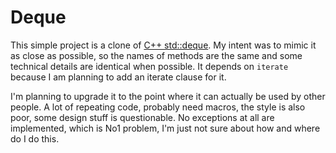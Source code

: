 # Deque

This simple project is a clone of [C++ std::deque](https://en.cppreference.com/w/cpp/container/deque
).  My intent was to mimic
it as close as possible, so the names of methods are the same and some technical
details are identical when possible.
It depends on `iterate` because I am planning to add an iterate clause for it.

I'm planning to upgrade it
to the point where it can actually be used by other people. A lot of repeating code,
probably need macros, the style is also poor, some design stuff is questionable.
No exceptions at all are implemented, which is No1 problem, I'm just not sure
about how and where do I do this.

